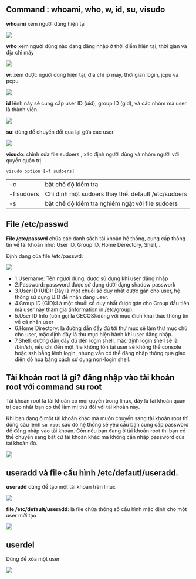 ## Command : whoami, who, w, id, su, visudo

**whoami** xem người dùng hiện tại

<img src="https://i.imgur.com/WkFUx2o.png">

**who** xem người dùng nào đang đăng nhập ở thời điểm hiện tại, thời gian và địa chỉ máy

<img src="https://i.imgur.com/bOcd3Og.png">

**w**: xem được người dùng hiện tại, địa chỉ ip máy, thời gian login, jcpu và pcpu

<img src="https://i.imgur.com/tQ0QL5I.png">

**id** lệnh này sẽ cung cấp user ID (uid), group ID (gid), và các nhóm mà user là thành viên.

<img src="https://i.imgur.com/J68y0OY.png">

**su**: dùng để chuyển đổi qua lại gữa các user 

<img src="https://i.imgur.com/CyqrS2G.png">

**visudo**: chỉnh sửa file sudoers , xác định người dùng và nhóm người với quyền quản trị.

`visudo option [-f sudoers]`

|   |    |
|-----|-----|
|-c| bật chế độ kiểm tra|
|-f sudoers|Chỉ định một sudoers thay thế. default /etc/sudoers|
|-s| bật chế độ kiểm tra nghiêm ngặt với file sudoers|


## File /etc/passwd

**File /etc/passwd** chứa các danh sách tài khoản hệ thống, cung cấp thông tin về tài khoản như: User ID, Group ID, Home Derectory, Shell,...

Định dạng của file /etc/passwd:

<img src="https://i.imgur.com/R9kzlVh.png">

- 1.Username: Tên người dùng, được sử dụng khi user đăng nhập
- 2.Password: password được sử dụng dưới dạng shadow passwork
- 3.User ID (UID): Đây là một chuỗi số duy nhất được gán cho user, hệ thống sử dụng UID để nhận dang user.
- 4.Group ID (GID):Là một chuỗi số duy nhất được gán cho Group đầu tiên mà user này tham gia (information in /etc/group).
- 5.User ID Info (còn gọi là GECOS):dùng với mục đích khai thác thông tin về cá nhân user
- 6.Home Directory: là đường dẫn đầy đủ tới thư mục sẽ làm thư mục chủ cho user, mặc định đây là thư mục hiện hành khi user đăng nhập.
- 7.Shell: đường dẫn đầy đủ đến login shell, măc định login shell sẽ là /bin/sh, nếu chỉ đến một file không tồn tại user sẽ không thể console hoặc ssh bằng lênh login, nhưng vẫn có thể đăng nhập thông qua giao diện dồ họa bằng cách sử dụng non-login shell.


## Tài khoản root là gì? đăng nhập vào tài khoản root với command su root

Tài khoản root là tài khoản có mọi quyền trong linux, đây là tài khoản quản trị cao nhất bạn có thể làm mị thứ đối với tài khoản này.

Khi bạn đang ở một tài khoản khác mà muốn chuyển sang tài khoản root thì dùng câu lệnh `su root` sau đó hệ thống sẽ yêu cầu bạn cung cấp password để đăng nhập vào tài khoản. Còn nếu bạn đang ở tài khoản root thi bạn có thể chuyển sang bất cứ tài khoản khác mà không cần nhập password của tài khoản đó.

<img src="https://i.imgur.com/FbmPI3N.png">

## useradd và file cấu hình /etc/defautl/useradd.

**useradd** dùng để tạo một tài khoản trên linux

<img src="https://i.imgur.com/I43b7fd.png">

**file /etc/default/useradd**: là file chứa thông số cấu hình mặc định cho một user mới tạo

<img src="https://i.imgur.com/QlBBx87.png">

## userdel

Dùng để xóa một user

<img src="https://i.imgur.com/b5xWYkH.png">

